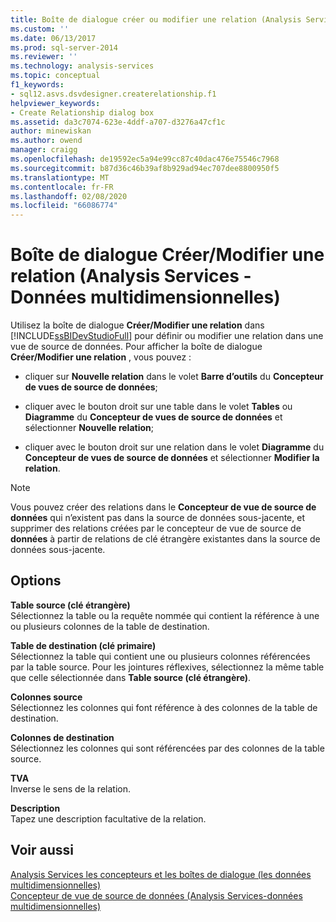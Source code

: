 ```yaml
---
title: Boîte de dialogue créer ou modifier une relation (Analysis Services-données multidimensionnelles) | Microsoft Docs
ms.custom: ''
ms.date: 06/13/2017
ms.prod: sql-server-2014
ms.reviewer: ''
ms.technology: analysis-services
ms.topic: conceptual
f1_keywords:
- sql12.asvs.dsvdesigner.createrelationship.f1
helpviewer_keywords:
- Create Relationship dialog box
ms.assetid: da3c7074-623e-4ddf-a707-d3276a47cf1c
author: minewiskan
ms.author: owend
manager: craigg
ms.openlocfilehash: de19592ec5a94e99cc87c40dac476e75546c7968
ms.sourcegitcommit: b87d36c46b39af8b929ad94ec707dee8800950f5
ms.translationtype: MT
ms.contentlocale: fr-FR
ms.lasthandoff: 02/08/2020
ms.locfileid: "66086774"
---
```

# <a name="create-or-edit-relationship-dialog-box-analysis-services---multidimensional-data"></a>Boîte de dialogue Créer/Modifier une relation (Analysis Services - Données multidimensionnelles)
  Utilisez la boîte de dialogue **Créer/Modifier une relation** dans [!INCLUDE[ssBIDevStudioFull](../includes/ssbidevstudiofull-md.md)] pour définir ou modifier une relation dans une vue de source de données. Pour afficher la boîte de dialogue **Créer/Modifier une relation** , vous pouvez :  
  
-   cliquer sur **Nouvelle relation** dans le volet **Barre d’outils** du **Concepteur de vues de source de données**;  
  
-   cliquer avec le bouton droit sur une table dans le volet **Tables** ou **Diagramme** du **Concepteur de vues de source de données** et sélectionner **Nouvelle relation**;  
  
-   cliquer avec le bouton droit sur une relation dans le volet **Diagramme** du **Concepteur de vues de source de données** et sélectionner **Modifier la relation**.  
  
> [!NOTE]  
>  Vous pouvez créer des relations dans le **Concepteur de vue de source de données** qui n’existent pas dans la source de données sous-jacente, et supprimer des relations créées par le concepteur de vue de source de **données** à partir de relations de clé étrangère existantes dans la source de données sous-jacente.  
  
## <a name="options"></a>Options  
 **Table source (clé étrangère)**  
 Sélectionnez la table ou la requête nommée qui contient la référence à une ou plusieurs colonnes de la table de destination.  
  
 **Table de destination (clé primaire)**  
 Sélectionnez la table qui contient une ou plusieurs colonnes référencées par la table source. Pour les jointures réflexives, sélectionnez la même table que celle sélectionnée dans **Table source (clé étrangère)**.  
  
 **Colonnes source**  
 Sélectionnez les colonnes qui font référence à des colonnes de la table de destination.  
  
 **Colonnes de destination**  
 Sélectionnez les colonnes qui sont référencées par des colonnes de la table source.  
  
 **TVA**  
 Inverse le sens de la relation.  
  
 **Description**  
 Tapez une description facultative de la relation.  
  
## <a name="see-also"></a>Voir aussi  
 [Analysis Services les concepteurs et les boîtes de dialogue &#40;les données multidimensionnelles&#41;](analysis-services-designers-and-dialog-boxes-multidimensional-data.md)   
 [Concepteur de vue de source de données &#40;Analysis Services-données multidimensionnelles&#41;](data-source-view-designer-analysis-services-multidimensional-data.md)  
  
  
